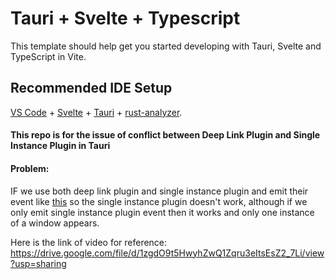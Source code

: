 # Tauri + Svelte + Typescript

This template should help get you started developing with Tauri, Svelte and TypeScript in Vite.

## Recommended IDE Setup

[VS Code](https://code.visualstudio.com/) + [Svelte](https://marketplace.visualstudio.com/items?itemName=svelte.svelte-vscode) + [Tauri](https://marketplace.visualstudio.com/items?itemName=tauri-apps.tauri-vscode) + [rust-analyzer](https://marketplace.visualstudio.com/items?itemName=rust-lang.rust-analyzer).

#### This repo is for the issue of conflict between Deep Link Plugin and Single Instance Plugin in Tauri 

#### Problem: 
IF we use both deep link plugin and single instance plugin and emit their event like [this](https://github.com/Astitva877/tauri-app/blob/main/src-tauri/src/main.rs#L23C13-L37C23) so the single instance plugin doesn't work, although if we only emit single instance plugin event then it works and only one instance of a window appears. 

Here is the link of video for reference: https://drive.google.com/file/d/1zgdO9t5HwyhZwQ1Zqru3eItsEsZ2_7Li/view?usp=sharing
